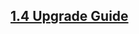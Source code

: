 <script>{
	"title": "Upgrade Guides",
	"pageTemplate": "page-contentfull.php",
	"noHeadingLinks": true
}</script>

## [1.4 Upgrade Guide](/upgrade-guide/1.4/)
